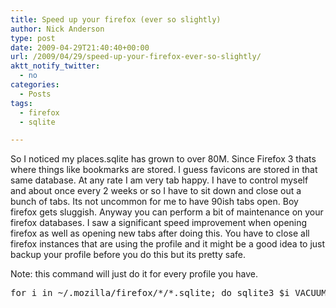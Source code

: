 ```yaml
---
title: Speed up your firefox (ever so slightly)
author: Nick Anderson
type: post
date: 2009-04-29T21:40:40+00:00
url: /2009/04/29/speed-up-your-firefox-ever-so-slightly/
aktt_notify_twitter:
  - no
categories:
  - Posts
tags:
  - firefox
  - sqlite

---
```

So I noticed my places.sqlite has grown to over 80M. Since Firefox 3 thats where things like bookmarks are stored. I guess favicons are stored in that same database. At any rate I am very tab happy. I have to control myself and about once every 2 weeks or so I have to sit down and close out a bunch of tabs. Its not uncommon for me to have 90ish tabs open. Boy firefox gets sluggish. Anyway you can perform a bit of maintenance on your firefox databases. I saw a significant speed improvement when opening firefox as well as opening new tabs after doing this. You have to close all firefox instances that are using the profile and it might be a good idea to just backup your profile before you do this but its pretty safe.

Note: this command will just do it for every profile you have.

<pre class="brush: php; title: ; notranslate" title="">for i in ~/.mozilla/firefox/*/*.sqlite; do sqlite3 $i VACUUM;done;
</pre>